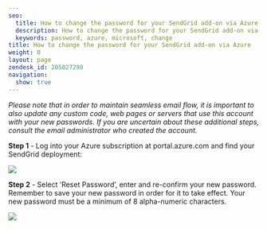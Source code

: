 ```yaml
---
seo:
  title: How to change the password for your SendGrid add-on via Azure
  description: How to change the password for your SendGrid add-on via Azure
  keywords: password, azure, microsoft, change
title: How to change the password for your SendGrid add-on via Azure
weight: 0
layout: page
zendesk_id: 205027298
navigation:
  show: true
---
```


_Please note that in order to maintain seamless email flow, it is important to also update any custom code, web pages or servers that use this account with your new passwords. If you are uncertain about these additional steps, consult the email administrator who created the account._

**Step 1** - Log into your Azure subscription at portal.azure.com and find your SendGrid deployment:

![]({{root_url}}/images/azureloginpageupdated.png)

**Step 2** - Select ‘Reset Password’, enter and re-confirm your new password. Remember to save your new password in order for it to take effect. Your new password must be a minimum of 8 alpha-numeric characters.

![]({{root_url}}/images/azurepwdchangeupdated.png)

&nbsp;

&nbsp;

